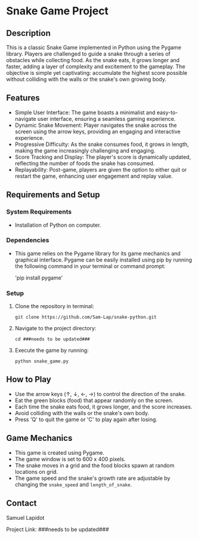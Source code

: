 # Snake Game Project
## Description
This is a classic Snake Game implemented in Python using the Pygame library. Players are challenged to guide a snake through a series of obstacles while collecting food. As the snake eats, it grows longer and faster, adding a layer of complexity and excitement to the gameplay. The objective is simple yet captivating: accumulate the highest score possible without colliding with the walls or the snake's own growing body.

## Features
- Simple User Interface: The game boasts a minimalist and easy-to-navigate user interface, ensuring a seamless gaming experience.
- Dynamic Snake Movement: Player navigates the snake across the screen using the arrow keys, providing an engaging and interactive experience.
- Progressive Difficulty: As the snake consumes food, it grows in length, making the game increasingly challenging and engaging.
- Score Tracking and Display: The player's score is dynamically updated, reflecting the number of foods the snake has consumed.
- Replayability: Post-game, players are given the option to either quit or restart the game, enhancing user engagement and replay value.


## Requirements and Setup
### System Requirements
- Installation of Python on computer. 
### Dependencies
- This game relies on the Pygame library for its game mechanics and graphical interface. Pygame can be easily installed using pip by running the following command in your terminal or command prompt:

   'pip install pygame'

### Setup
1. Clone the repository in terminal:
   
   `git clone https://github.com/Sam-Lap/snake-python.git`
   
2. Navigate to the project directory:
   
   `cd ###needs to be updated###`

3. Execute the game by running:

   `python snake_game.py`

## How to Play
- Use the arrow keys (↑, ↓, ←, →) to control the direction of the snake.
- Eat the green blocks (food) that appear randomly on the screen.
- Each time the snake eats food, it grows longer, and the score increases.
- Avoid colliding with the walls or the snake's own body.
- Press 'Q' to quit the game or 'C' to play again after losing.

## Game Mechanics
- This game is created using Pygame.
- The game window is set to 600 x 400 pixels.
- The snake moves in a grid and the food blocks spawn at random locations on grid.
- The game speed and the snake's growth rate are adjustable by changing the `snake_speed` and `length_of_snake`.

## Contact
Samuel Lapidot

Project Link: ###needs to be updated###
